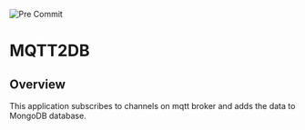 ![Pre Commit](https://github.com/phofmeier/mqtt2db/actions/workflows/pre-commit.yml/badge.svg)

# MQTT2DB

## Overview

This application subscribes to channels on mqtt broker and adds the data to MongoDB database.
